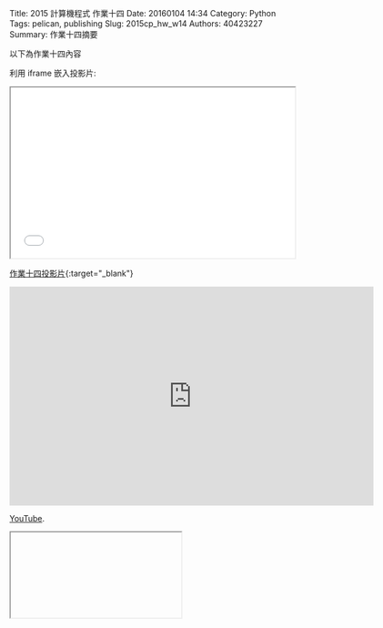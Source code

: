 Title: 2015 計算機程式 作業十四
Date: 20160104 14:34
Category: Python
Tags: pelican, publishing
Slug: 2015cp_hw_w14
Authors: 40423227
Summary: 作業十四摘要

以下為作業十四內容

利用 iframe 嵌入投影片:

<iframe src="40423227_cp_w14_p.html" width="500" height="300"></iframe>

[作業十四投影片](40423227_cp_w14_p.html){:target="_blank"}

<iframe width="640" height="385" src="https://www.youtube.com/embed/y_hZX0nrL5U" frameborder="0" allowfullscreen></iframe>
 <p><a  href="https://www.youtube.com/">YouTube</a>.</p>

<iframe